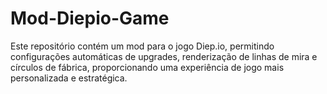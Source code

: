 # Mod-Diepio-Game
Este repositório contém um mod para o jogo Diep.io, permitindo configurações automáticas de upgrades, renderização de linhas de mira e círculos de fábrica, proporcionando uma experiência de jogo mais personalizada e estratégica.
